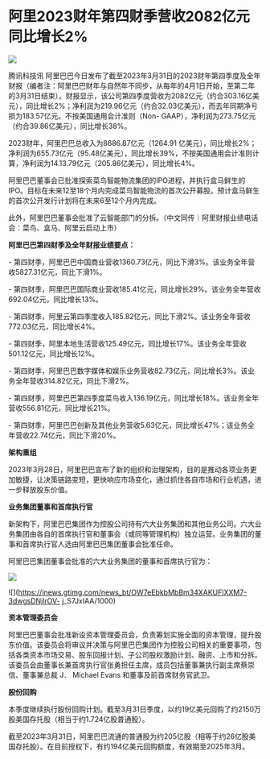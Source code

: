 # 阿里2023财年第四财季营收2082亿元 同比增长2%

![](https://inews.gtimg.com/news_bt/OMmf9W74bCtPNMaBXiovRFeqjHF8rxUMtsK_f5sfrOXEEAA/1000)

腾讯科技讯
阿里巴巴今日发布了截至2023年3月31日的2023财年第四季度及全年财报（编者注：阿里巴巴财年与自然年不同步，从每年的4月1日开始，至第二年的3月31日结束）。财报显示，该公司第四季度营收为2082亿元（约合303.16亿美元），同比增长2%；净利润为219.96亿元（约合32.03亿美元），而去年同期净亏损为183.57亿元。不按美国通用会计准则（Non-
GAAP），净利润为273.75亿元（约合39.86亿美元），同比增长38%。

2023财年，阿里巴巴总收入为8686.87亿元（1264.91
亿美元），同比增长2%；净利润为655.73亿元（95.48亿美元），同比增长39%，不按美国通用会计准则计算，净利润为14.13.79亿元（205.86亿美元），同比增长4%。

阿里巴巴董事会已批准探索菜鸟智能物流集团的IPO进程，并执行盒马鲜生的IPO。目标在未来12至18个月内完成菜鸟智能物流的首次公开募股。预计盒马鲜生的首次公开发行计划将在未来6至12个月内完成。

此外，阿里巴巴董事会批准了云智能部门的分拆。（中文同传｜阿里财报业绩电话会：菜鸟、盒马、阿里云启动上市）

**阿里巴巴第四财季及全年财报业绩要点：**

\- 第四财季，阿里巴巴中国商业营收1360.73亿元，同比下滑3%。该业务全年营收5827.31亿元，同比下滑1%。

\- 第四财季，阿里巴巴国际商业营收185.41亿元，同比增长29%。该业务全年营收692.04亿元，同比增长13%。

\- 第四财季，阿里云第四季度收入185.82亿元，同比下滑2%。该业务全年营收772.03亿元，同比增长4%。

\- 第四财季，阿里本地生活营收125.49亿元，同比增长17%。该业务全年营收501.12亿元，同比增长12%。

\- 第四财季，阿里巴巴数字媒体和娱乐业务营收82.73亿元，同比增长3%。该业务全年营收314.82亿元，同比下滑2%。

\- 第四财季，阿里巴巴第四季度菜鸟收入136.19亿元，同比增长18%。该业务全年营收556.81亿元，同比增长21%。

\- 第四财季，阿里巴巴创新及其他业务营收5.63亿元，同比增长47%；该业务全年营收22.74亿元，同比下滑20%。

**架构重组**

2023年3月28日，阿里巴巴宣布了新的组织和治理架构，目的是推动各项业务更加敏捷，让决策链路变短，更快响应市场变化，通过抓住各自市场和行业机遇，进一步释放股东价值。

**业务集团董事和首席执行官**

新架构下，阿里巴巴集团作为控股公司持有六大业务集团和其他业务公司。六大业务集团由各自的首席执行官和董事会（或同等管理机构）独立运营。业务集团的董事和首席执行官人选由阿里巴巴集团董事会批准任命。

阿里巴巴集团董事会批准的六大业务集团的董事和首席执行官为：

![](https://inews.gtimg.com/news_bt/O8V805rMaWfjZnrzEhqdoyvsaApai_0wsLxrFfBSlF3GkAA/1000)

![](https://inews.gtimg.com/news_bt/OW7eEbkbMbBm34XAKUFlXXM7-3dwgsDNjlrOV-
j_S7JxIAA/1000)

**资本管理委员会**

阿里巴巴董事会批准新设资本管理委员会，负责筹划实施全面的资本管理，提升股东价值。该委员会将审议并决策与阿里巴巴集团作为控股公司相关的重要事项，包括各类资本市场交易、股东回报计划、子公司股权激励计划、融资、上市和分拆。该委员会由董事长兼首席执行官张勇担任主席，成员包括董事兼执行副主席蔡崇信、董事兼总裁
J． Michael Evans 和董事及前首席财务官武卫。

**股份回购**

本季度继续执行股份回购计划。截至3月31日季度，以约19亿美元回购了约2150万股美国存托股（相当于约1.724亿股普通股）。

截至2023年3月31日，阿里巴巴流通的普通股为约205亿股（相等于约26亿股美国存托股）。在目前授权下，有约194亿美元回购额度，有效期至2025年3月。

